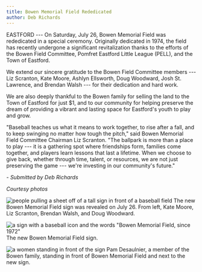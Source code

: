 ```yaml
---
title: Bowen Memorial Field Rededicated
author: Deb Richards
---
```

EASTFORD --- On Saturday, July 26, Bowen Memorial Field was rededicated
in a special ceremony. Originally dedicated in 1974, the field has
recently undergone a significant revitalization thanks to the efforts of
the Bowen Field Committee, Pomfret Eastford Little League (PELL), and
the Town of Eastford.

We extend our sincere gratitude to the Bowen Field Committee members ---
Liz Scranton, Kate Moore, Ashlyn Ellsworth, Doug Woodward, Josh St.
Lawrence, and Brendan Walsh --- for their dedication and hard work.

We are also deeply thankful to the Bowen family for selling the land to
the Town of Eastford for just $1, and to our community for helping
preserve the dream of providing a vibrant and lasting space for
Eastford's youth to play and grow.

"Baseball teaches us what it means to work together, to rise after a
fall, and to keep swinging no matter how tough the pitch," said Bowen
Memorial Field Committee Chairman Liz Scranton. "The ballpark is more
than a place to play --- it is a gathering spot where friendships form,
families come together, and players learn lessons that last a lifetime.
When we choose to give back, whether through time, talent, or resources,
we are not just preserving the game --- we're investing in our
community's future."

*- Submitted by Deb Richards*


*Courtesy photos*

![people pulling a sheet off of a tall sign in front of a baseball field](/assets/images/34-2-field-1.jpg)
The new Bowen Memorial Field sign was revealed on July 26. From left,
Kate Moore, Liz Scranton, Brendan Walsh, and Doug Woodward.

![a sign with a baseball icon and the words "Bowen Memorial Field, since 1972"](/assets/images/34-2-field-2.jpg)
The new Bowen Memorial Field sign.

![a women standing in front of the sign](/assets/images/34-2-field-3.jpg)
Pam Desaulnier, a member of the Bowen family, standing in front of Bowen
Memorial Field and next to the new sign.